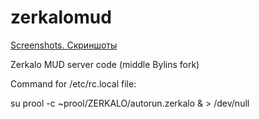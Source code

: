 zerkalomud
==========

[Screenshots. Скриншоты](http://blog.mud.kharkov.org/screenshots#zerkalo)

Zerkalo MUD server code (middle Bylins fork)

Command for /etc/rc.local file:

su prool -c ~prool/ZERKALO/autorun.zerkalo & > /dev/null
